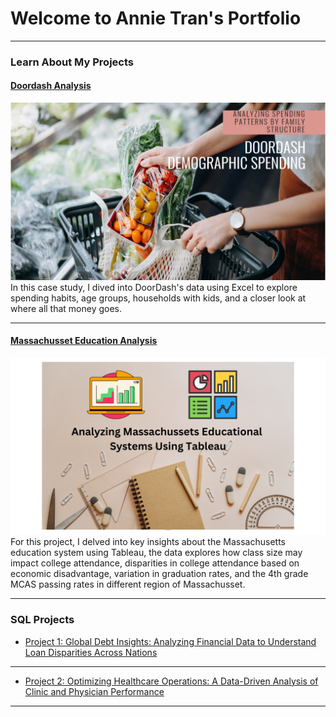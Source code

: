 # Welcome to Annie Tran's Portfolio

---

### Learn About My Projects

#### [Doordash Analysis](https://www.linkedin.com/pulse/analyzing-spending-patterns-doordash-demographics-family-annie-tran-00ulc/?trackingId=pj6iXWrUThSIVgotbPwOMg%3D%3D)
<img src="/images/DoorDash.png?raw=true"/>
In this case study, I dived into DoorDash's data using Excel to explore spending habits, age groups, households with kids, and a closer look at where all that money goes.

---
#### [Massachusset Education Analysis](https://www.loom.com/share/9a01e5c918014d319bb1a248b52a1d8f?sid=97c45fa2-f617-4bed-88ea-ff0ce3dc504e)
<img src="images/Education (1).png?raw=true"/>
For this project, I delved into key insights about the Massachusetts education system using Tableau, the data explores how class size may impact college attendance, disparities in college attendance based on economic disadvantage, variation in graduation rates, and the 4th grade MCAS passing rates in different region of Massachusset. 

---

### SQL Projects

- [Project 1: Global Debt Insights: Analyzing Financial Data to Understand Loan Disparities Across Nations](https://xoxoanhnie.carrd.co/)

---
- [Project 2: Optimizing Healthcare Operations: A Data-Driven Analysis of Clinic and Physician Performance
](https://xoxoanhnie1.carrd.co/)

---



